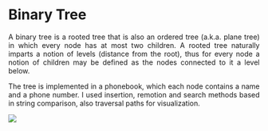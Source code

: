 # Binary Tree
<p align="justify">
A binary tree is a rooted tree that is also an ordered tree (a.k.a. plane tree) in which every node has at most two children. A rooted tree naturally imparts a notion of levels (distance from the root), thus for every node a notion of children may be defined as the nodes connected to it a level below.
</p>
<p align="justify">
 The tree is implemented in a phonebook, which each node contains a name and a phone number. I used insertion, remotion and search methods based in string comparison, also traversal paths for visualization.
</p>
<img src="https://github.com/RafaelBrandaoBastos/ConsoleApplicationBinaryTree/blob/master/binarytree.png">
